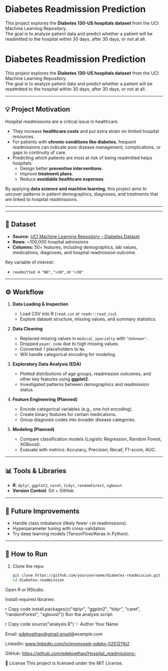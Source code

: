# Diabetes Readmission Prediction

This project explores the **Diabetes 130-US hospitals dataset** from the UCI Machine Learning Repository.  
The goal is to analyze patient data and predict whether a patient will be readmitted to the hospital within 30 days, after 30 days, or not at all.  

# Diabetes Readmission Prediction

This project explores the **Diabetes 130-US hospitals dataset** from the UCI Machine Learning Repository.  
The goal is to analyze patient data and predict whether a patient will be readmitted to the hospital within 30 days, after 30 days, or not at all.  

---

## 💡 Project Motivation
Hospital readmissions are a critical issue in healthcare.  
- They increase **healthcare costs** and put extra strain on limited hospital resources.  
- For patients with **chronic conditions like diabetes**, frequent readmissions can indicate poor disease management, complications, or gaps in continuity of care.  
- Predicting which patients are most at risk of being readmitted helps hospitals:  
  - Design better **preventive interventions**.  
  - Improve **treatment plans**.  
  - Reduce **avoidable healthcare expenses**.  

By applying **data science and machine learning**, this project aims to uncover patterns in patient demographics, diagnoses, and treatments that are linked to hospital readmissions.  

---

---

## 📂 Dataset
- **Source:** [UCI Machine Learning Repository – Diabetes Dataset](https://archive.ics.uci.edu/ml/datasets/diabetes+130-us+hospitals+for+years+1999-2008)  
- **Rows:** ~100,000 hospital admissions  
- **Columns:** 50+ features, including demographics, lab values, medications, diagnoses, and hospital readmission outcome.  

Key variable of interest:
- `readmitted` → `"NO"`, `">30"`, or `"<30"`

---

## ⚙️ Workflow
1. **Data Loading & Inspection**
   - Load CSV into R (`read.csv` or `readr::read_csv`).
   - Explore dataset structure, missing values, and summary statistics.  

2. **Data Cleaning**
   - Replaced missing values in `medical_specialty` with `"Unknown"`.  
   - Dropped `payer_code` due to high missing values.  
   - Converted `?` placeholders to `NA`.  
   - Will handle categorical encoding for modeling.  

3. **Exploratory Data Analysis (EDA)**
   - Plotted distributions of age groups, readmission outcomes, and other key features using **ggplot2**.  
   - Investigated patterns between demographics and readmission status.  

4. **Feature Engineering (Planned)**
   - Encode categorical variables (e.g., one-hot encoding).  
   - Create binary features for certain medications.  
   - Group diagnosis codes into broader disease categories.  

5. **Modeling (Planned)**
   - Compare classification models (Logistic Regression, Random Forest, XGBoost).  
   - Evaluate with metrics: Accuracy, Precision, Recall, F1-score, AUC.  

---

## 📊 Tools & Libraries
- **R**: `dplyr`, `ggplot2`, `caret`, `tidyr`, `randomForest`, `xgboost`  
- **Version Control**: Git + GitHub  

---

## 🚀 Future Improvements
- Handle class imbalance (likely fewer `<30` readmissions).  
- Hyperparameter tuning with cross-validation.  
- Try deep learning models (TensorFlow/Keras in Python).  

---

## 📌 How to Run
1. Clone the repo:
   ```bash
   git clone https://github.com/yourusername/diabetes-readmission.git
   cd diabetes-readmission
Open R or RStudio.

Install required libraries:

r
Copy code
install.packages(c("dplyr", "ggplot2", "tidyr", "caret", "randomForest", "xgboost"))
Run the analysis script:

r
Copy code
source("analysis.R")
✨ Author
Your Name

Email: edekoethan@gmail.email@example.com

LinkedIn: www.linkedin.com/in/eromosele-edeko-0251211b2

GitHub: https://github.com/edekoethan/Hospital_readmissions-

📖 License
This project is licensed under the MIT License.
